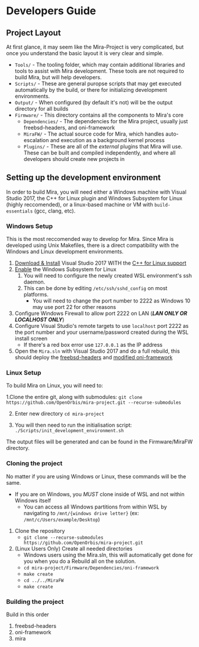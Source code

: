 # Developers Guide

## Project Layout

At first glance, it may seem like the Mira-Project is very complicated, but once you understand the basic layout it is very clear and simple.

* `Tools/` - The tooling folder, which may contain additional libraries and tools to assist with Mira development. These tools are not required to build Mira, but will help developers.
* `Scripts/` - These are general puropse scripts that may get executed automatically by the build, or there for initializing development environments.
* `Output/` - When configured (by default it's not) will be the output directory for all builds
* `Firmware/` - This directory contains all the components to Mira's core
    * `Dependencies/` - The dependencies for the Mira project, usually just freebsd-headers, and oni-framework
    * `MiraFW/` - The actual source code for Mira, which handles auto-escalation and execution as a background kernel process
    * `Plugins/` - These are all of the *external* plugins that Mira will use. These can be built and compiled independently, and where all developers should create new projects in

## Setting up the development environment

In order to build Mira, you will need either a Windows machine with Visual Studio 2017, the C++ for Linux plugin and Windows Subsystem for Linux (highly reccomended), or a linux-based machine or VM with `build-essentials` (gcc, clang, etc).

### Windows Setup

This is the most reccomended way to develop for Mira. Since Mira is developed using Unix Makefiles, there is a direct compatibility with the Windows and Linux development environments.

1. [Download & Install](https://www.visualstudio.com/downloads/) Visual Studio 2017 WITH the [C++ for Linux support](https://blogs.msdn.microsoft.com/vcblog/2017/04/11/linux-development-with-c-in-visual-studio/)
2. [Enable](https://docs.microsoft.com/en-us/windows/wsl/install-win10) the Windows Subsystem for Linux
    1. You will need to configure the newly created WSL environment's ssh daemon.
    2. This can be done by editing `/etc/ssh/sshd_config` on most platforms.
        * You will need to change the port number to 2222 as Windows 10 may use port 22 for other reasons
3. Configure Windows Firewall to allow port 2222 on LAN (**_LAN ONLY OR LOCALHOST ONLY_**)
4. Configure Visual Studio's remote targets to use `localhost` port 2222 as the port number and your username/password created during the WSL install screen
    * If there's a red box error use `127.0.0.1` as the IP address 
5. Open the `Mira.sln` with Visual Studio 2017 and do a full rebuild, this should deploy the [freebsd-headers](https://github.com/OpenOrbis/freebsd-headers) and [modified oni-framework](https://github.com/OpenOrbis/oni-framework)

### Linux Setup

To build Mira on Linux, you will need to:

1.Clone the entire git, along with submodules:
`git clone https://github.com/OpenOrbis/mira-project.git --recurse-submodules`

2. Enter new directory
`cd mira-project`

3. You will then need to run the initialisation script:
`./Scripts/init_development_environment.sh`

The output files will be generated and can be found in the Firmware/MiraFW directory.

### Cloning the project

No matter if you are using Windows or Linux, these commands will be the same.

* If you are on Windows, you *MUST* clone inside of WSL and not within Windows itself
    * You can access all Windows partitions from within WSL by navigating to `/mnt/{windows drive letter}` (ex: `/mnt/c/Users/example/Desktop`)

1. Clone the repository
    * `git clone --recurse-submodules https://github.com/OpenOrbis/mira-project.git`
2. (Linux Users Only) Create all needed directories
    * Windows users using the Mira.sln, this will automatically get done for you when you do a Rebuild all on the solution.
    * `cd mira-project/Firmware/Dependencies/oni-framework`
    * `make create`
    * `cd ../../MiraFW`
    * `make create`

### Building the project

Build in this order
1. freebsd-headers
2. oni-framework
3. mira
